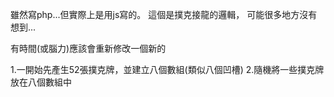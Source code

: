 雖然寫php...但實際上是用js寫的。
這個是撲克接龍的邏輯，
可能很多地方沒有想到...

有時間(或腦力)應該會重新修改一個新的


1.一開始先產生52張撲克牌，並建立八個數組(類似八個凹槽)
2.隨機將一些撲克牌放在八個數組中

